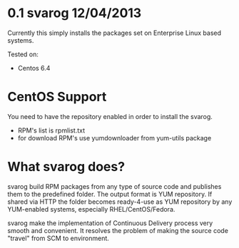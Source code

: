 # 0.1 svarog 12/04/2013 #

Currently this simply installs the packages set on Enterprise Linux based systems.

Tested on:

 * Centos 6.4

# СentOS Support #

You need to have the repository enabled in order to install the svarog.

 * RPM's list is rpmlist.txt
 * for download RPM's use yumdownloader from yum-utils package

# What svarog does? #

svarog build RPM packages from any type of source code and publishes them to the predefined folder. The output format is YUM repository. If shared via HTTP the folder becomes ready-4-use as YUM repository by any YUM-enabled systems, especially RHEL/CentOS/Fedora.

svarog make the implementation of Continuous Delivery process very smooth and convenient. It resolves the problem of making the source code "travel" from SCM to environment.
